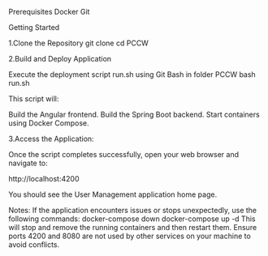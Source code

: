 Prerequisites
Docker
Git 

Getting Started

1.Clone the Repository
git clone <repository-url>
cd PCCW

2.Build and Deploy Application

Execute the deployment script run.sh using Git Bash in folder PCCW
bash run.sh

This script will:

Build the Angular frontend.
Build the Spring Boot backend.
Start containers using Docker Compose.

3.Access the Application:

Once the script completes successfully, open your web browser and navigate to:

http://localhost:4200

You should see the User Management application home page.


Notes:
If the application encounters issues or stops unexpectedly, use the following commands:
docker-compose down
docker-compose up -d
This will stop and remove the running containers and then restart them.
Ensure ports 4200 and 8080 are not used by other services on your machine to avoid conflicts.
